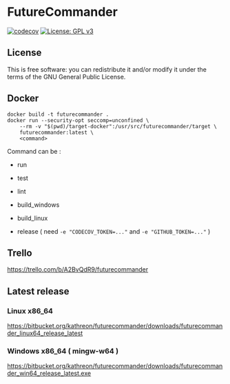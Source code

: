 # FutureCommander


[![codecov](https://codecov.io/gh/narfai/futurecommander/branch/master/graph/badge.svg)](https://codecov.io/gh/narfai/futurecommander)
[![License: GPL v3](https://img.shields.io/badge/License-GPLv3-blue.svg)](https://www.gnu.org/licenses/gpl-3.0)

## License

This is free software: you can redistribute it and/or modify it under the terms of the GNU General Public License.

## Docker

```
docker build -t futurecommander .
docker run --security-opt seccomp=unconfined \
    --rm -v "$(pwd)/target-docker":/usr/src/futurecommander/target \
    futurecommander:latest \
    <command>
```

Command can be :

* run

* test

* lint

* build_windows

* build_linux

* release ( need `-e "CODECOV_TOKEN=..."` and `-e "GITHUB_TOKEN=..."` )

## Trello

https://trello.com/b/A2BvQdR9/futurecommander

## Latest release

### Linux x86_64

https://bitbucket.org/kathreon/futurecommander/downloads/futurecommander_linux64_release_latest

### Windows x86_64 ( mingw-w64 )

https://bitbucket.org/kathreon/futurecommander/downloads/futurecommander_win64_release_latest.exe



